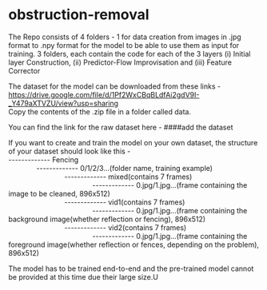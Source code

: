 # obstruction-removal

The Repo consists of 4 folders - 
  1 for data creation from images in .jpg format to .npy format for the model to be able to use them as input for training.
  3 folders, each contain the code for each of the 3 layers (i) Initial layer Construction, (ii) Predictor-Flow Improvisation and (iii) Feature Corrector

The dataset for the model can be downloaded from these links - https://drive.google.com/file/d/1Pf2WxCBqBLdfAi2gdV9I-_Y479aXTVZU/view?usp=sharing   
Copy the contents of the .zip file in a folder called data.

You can find the link for the raw dataset here - ####add the dataset

If you want to create and train the model on your own dataset, the structure of your dataset should look like this -<br> 
------------- Fencing<br>
&emsp;&emsp;&emsp;&emsp;------------- 0/1/2/3...(folder name, training example)<br>
&emsp;&emsp;&emsp;&emsp;&emsp;&emsp;&emsp;&emsp;------------- mixed(contains 7 frames)<br>
&emsp;&emsp;&emsp;&emsp;&emsp;&emsp;&emsp;&emsp;&emsp;&emsp;&emsp;&emsp;------------- 0.jpg/1.jpg...(frame containing the image to be cleaned, 896x512)<br>
&emsp;&emsp;&emsp;&emsp;&emsp;&emsp;&emsp;&emsp;------------- vid1(contains 7 frames)<br>
&emsp;&emsp;&emsp;&emsp;&emsp;&emsp;&emsp;&emsp;&emsp;&emsp;&emsp;&emsp;------------- 0.jpg/1.jpg...(frame containing the background image(whether reflection or fencing), 896x512)<br>      &emsp;&emsp;&emsp;&emsp;&emsp;&emsp;&emsp;&emsp;------------- vid2(contains 7 frames)<br>
&emsp;&emsp;&emsp;&emsp;&emsp;&emsp;&emsp;&emsp;&emsp;&emsp;&emsp;&emsp;------------- 0.jpg/1.jpg...(frame containing the foreground image(whether reflection or fences, depending on the problem), 896x512)<br>

The model has to be trained end-to-end and the pre-trained model cannot be provided at this time due their large size.U
